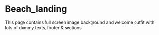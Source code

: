# Beach_landing
This page contains full screen image background and welcome outfit with lots of dummy texts, footer &amp; sections
